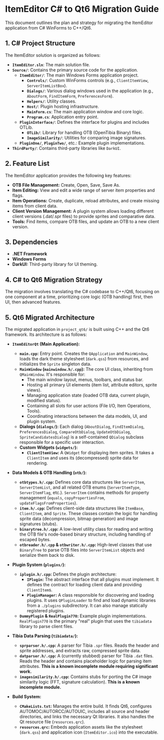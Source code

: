 # ItemEditor C# to Qt6 Migration Guide

This document outlines the plan and strategy for migrating the ItemEditor application from C# WinForms to C++/Qt6.

## 1. C# Project Structure

The ItemEditor solution is organized as follows:

*   **`ItemEditor.sln`**: The main solution file.
*   **`Source/`**: Contains the primary source code for the application.
    *   **`ItemEditor/`**: The main Windows Forms application project.
        *   **`Controls/`**: Custom WinForms controls (e.g., `ClientItemView`, `ServerItemListBox`).
        *   **`Dialogs/`**: Various dialog windows used in the application (e.g., `AboutForm`, `FindItemForm`, `PreferencesForm`).
        *   **`Helpers/`**: Utility classes.
        *   **`Host/`**: Plugin hosting infrastructure.
        *   **`MainForm.cs`**: The main application window and core logic.
        *   **`Program.cs`**: Application entry point.
    *   **`PluginInterface/`**: Defines the interface for plugins and includes OTLib.
        *   **`OTLib/`**: Library for handling OTB (OpenTibia Binary) files.
        *   **`ImageSimilarity/`**: Utilities for comparing image signatures.
    *   **`PluginOne/`**, **`PluginTwo/`**, etc.: Example plugin implementations.
*   **`ThirdParty/`**: Contains third-party libraries like `DarkUI`.

## 2. Feature List

The ItemEditor application provides the following key features:

*   **OTB File Management:** Create, Open, Save, Save As.
*   **Item Editing:** View and edit a wide range of server item properties and flags.
*   **Item Operations:** Create, duplicate, reload attributes, and create missing items from client data.
*   **Client Version Management:** A plugin system allows loading different client versions (.dat/.spr files) to provide sprites and comparative data.
*   **Tools:** Find items, compare OTB files, and update an OTB to a new client version.

## 3. Dependencies

*   **.NET Framework**
*   **Windows Forms**
*   **DarkUI:** Third-party library for UI theming.

## 4. C# to Qt6 Migration Strategy

The migration involves translating the C# codebase to C++/Qt6, focusing on one component at a time, prioritizing core logic (OTB handling) first, then UI, then advanced features.

## 5. Qt6 Migrated Architecture

The migrated application in `project_qt6/` is built using C++ and the Qt6 framework. Its architecture is as follows:

*   **`ItemEditorQt` (Main Application):**
    *   **`main.cpp`:** Entry point. Creates the `QApplication` and `MainWindow`, loads the dark theme stylesheet (`dark.qss`) from resources, and initializes the `Sprite` singleton data.
    *   **`MainWindow` (`mainwindow.h/.cpp`):** The core UI class, inheriting from `QMainWindow`. It's responsible for:
        *   The main window layout, menus, toolbars, and status bar.
        *   Hosting all primary UI elements (item list, attribute editors, sprite views).
        *   Managing application state (loaded OTB data, current plugin, modified status).
        *   Containing all slots for user actions (File I/O, Item Operations, Tools).
        *   Coordinating interactions between the data models, UI, and plugin system.
    *   **Dialogs (`dialogs/`):** Each dialog (`AboutDialog`, `FindItemDialog`, `PreferencesDialog`, `CompareOtbDialog`, `UpdateOtbDialog`, `SpriteCandidatesDialog`) is a self-contained `QDialog` subclass responsible for a specific user interaction.
    *   **Custom Widgets (`widgets/`):**
        *   **`ClientItemView`:** A `QWidget` for displaying item sprites. It takes a `ClientItem` and uses its (decompressed) sprite data for rendering.

*   **Data Models & OTB Handling (`otb/`):**
    *   **`otbtypes.h/.cpp`:** Defines core data structures like `ServerItem`, `ServerItemList`, and all related OTB enums (`ServerItemType`, `ServerItemFlag`, etc.). `ServerItem` contains methods for property management (`equals`, `copyPropertiesFrom`, `updateFlagsFromProperties`).
    *   **`item.h/.cpp`:** Defines client-side data structures like `ItemBase`, `ClientItem`, and `Sprite`. These classes contain the logic for handling sprite data (decompression, bitmap generation) and image signatures (stubs).
    *   **`binarytree.h/.cpp`:** A low-level utility class for reading and writing the OTB file's node-based binary structure, including handling of escaped bytes.
    *   **`otbreader.h/.cpp` & `otbwriter.h/.cpp`:** High-level classes that use `BinaryTree` to parse OTB files into `ServerItemList` objects and serialize them back to disk.

*   **Plugin System (`plugins/`):**
    *   **`iplugin.h/.cpp`:** Defines the plugin architecture:
        *   **`IPlugin`:** The abstract interface that all plugins must implement. It defines the contract for loading client data and providing `ClientItem`s.
        *   **`PluginManager`:** A class responsible for discovering and loading plugins. It uses `QPluginLoader` to find and load dynamic libraries from a `./plugins` subdirectory. It can also manage statically registered plugins.
    *   **`DummyPlugin` & `RealPlugin770`:** Example plugin implementations. `RealPlugin770` is the primary "real" plugin that uses the `tibiadata` library to parse client files.

*   **Tibia Data Parsing (`tibiadata/`):**
    *   **`sprparser.h/.cpp`:** A parser for Tibia `.spr` files. Reads the header and sprite addresses, and extracts raw, compressed sprite data.
    *   **`datparser.h/.cpp`:** A (currently stubbed) parser for Tibia `.dat` files. Reads the header and contains placeholder logic for parsing item attributes. **This is a known incomplete module requiring significant work.**
    *   **`imagesimilarity.h/.cpp`:** Contains stubs for porting the C# image similarity logic (FFT, signature calculation). **This is a known incomplete module.**

*   **Build System:**
    *   **`CMakeLists.txt`:** Manages the entire build. It finds Qt6, configures AUTOMOC/AUTORCC/AUTOUIC, includes all source and header directories, and links the necessary Qt libraries. It also handles the Qt resource file (`resources.qrc`).
    *   **`resources.qrc`:** Embeds application assets like the stylesheet (`dark.qss`) and application icon (`ItemEditor.ico`) into the executable.
